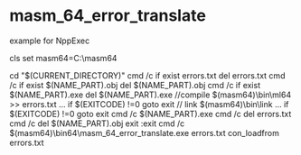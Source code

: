 # masm_64_error_translate

example for NppExec

cls
set masm64=C:\masm64

cd "$(CURRENT_DIRECTORY)"
cmd /c if exist errors.txt del errors.txt
cmd /c if exist $(NAME_PART).obj del $(NAME_PART).obj
cmd /c if exist $(NAME_PART).exe del $(NAME_PART).exe
//compile $(masm64)\bin\ml64 >> errors.txt ...
if $(EXITCODE) !=0 goto exit
// link $(masm64)\bin\link ...
if $(EXITCODE) !=0 goto exit
cmd /c $(NAME_PART).exe
cmd /c del errors.txt
cmd /c del $(NAME_PART).obj
exit
:exit
cmd /c $(masm64)\bin64\masm_64_error_translate.exe errors.txt
con_loadfrom errors.txt

